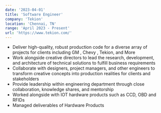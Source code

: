 ```yaml
---
date: '2023-04-01'
title: 'Software Engineer'
company: 'Tekion'
location: 'Chennai, TN'
range: 'April 2023 - Present'
url: 'https://www.tekion.com/'
---
```


- Deliver high-quality, robust production code for a diverse array of projects for clients including GM , Chevy , Tekion, and More
- Work alongside creative directors to lead the research, development, and architecture of technical solutions to fulfill business requirements
- Collaborate with designers, project managers, and other engineers to transform creative concepts into production realities for clients and stakeholders
- Provide leadership within engineering department through close collaboration, knowledge shares, and mentorship
- Worked alongside with IOT hardware products such as CCD, OBD and RFIDs
- Managed deliverables of Hardware Products
